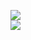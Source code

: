 [![](https://img.shields.io/badge/Made%20With-Github%20Spray-lightgrey.svg?style=for-the-badge&logo=github)](https://github.com/Annihil/github-spray#21872)  
[![](https://i.imgur.com/2DrTn0Z.gif)](https://github.com/Annihil/github-spray)